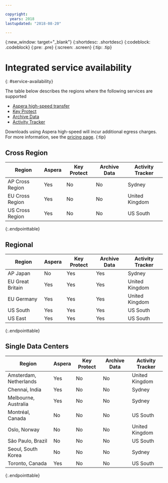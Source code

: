 ```yaml
---

copyright:
  years: 2018
lastupdated: "2018-08-20"

---
```

{:new_window: target="_blank"}
{:shortdesc: .shortdesc}
{:codeblock: .codeblock}
{:pre: .pre}
{:screen: .screen}
{:tip: .tip}

# Integrated service availability
{: #service-availability}

The table below describes the regions where the following services are supported
* [Aspera high-speed transfer](/docs/services/cloud-object-storage/basics/aspera.html)
* [Key Protect](/docs/services/cloud-object-storage/basics/encryption.html#sse-kp)
* [Archive Data](/docs/services/cloud-object-storage/basics/archive.html)
* [Activity Tracker](/docs/services/cloud-object-storage/basics/at.html#at_events)

Downloads using Aspera high-speed will incur additional egress charges. For more information, see the [pricing page](https://www.ibm.com/cloud-computing/bluemix/pricing-object-storage).
{:tip}

## Cross Region

<table>
  <thead>
    <tr>
      <th>Region</th>
      <th>Aspera</th>
      <th>Key Protect</th>
      <th>Archive Data</th>
      <th>Activity Tracker</th>
    </tr>
  </thead>
  <tr>
    <td rowspan="2">AP Cross Region</td>
    <td>Yes</td>
    <td>No</td>
    <td>No</td>
    <td>Sydney</td>
  <tr>
  <tr>
    </td>
  </tr>
  <tr>
    <td rowspan="2">EU Cross Region</td>
    <td>Yes</td>
    <td>No</td>
    <td>No</td>
    <td>United Kingdom</td>
  <tr>
  <tr>
    </td>
  </tr>
  <tr>
    <td rowspan="2">US Cross Region</td>
    <td>Yes</td>
    <td>No</td>
    <td>No</td>
    <td>US South</td>
  </tr>
 </table>
{:.endpointtable}




## Regional

<table>
  <thead>
    <tr>
      <th>Region</th>
      <th>Aspera</th>
      <th>Key Protect</th>
      <th>Archive Data</th>
      <th>Activity Tracker</th>
    </tr>
  </thead>
   <tr>
    <td rowspan="2">AP Japan</td>
    <td>No</td>
    <td>Yes</td>
    <td>Yes</td>
    <td>Sydney</td>
   <tr>
   <tr>
    </td>
   </tr>
   <tr>
     <td rowspan="2">EU Great Britain</td>
    <td>Yes</td>
    <td>Yes</td>
    <td>Yes</td>
    <td>United Kingdom</td>
   <tr>
   <tr>
    </td>
   </tr>
   <tr>
    <td rowspan="2">EU Germany</td>
    <td>Yes</td>
    <td>Yes</td>
    <td>Yes</td>
    <td>United Kingdom</td>
   <tr>
   <tr>
    </td>
   </tr>
   <tr>
    <td rowspan="2">US South</td>
    <td>Yes</td>
    <td>Yes</td>
    <td>Yes</td>
    <td>US South</td>
   <tr>
   <tr>
    </td>
   </tr>
   <tr>
    <td rowspan="2">US East</td>
    <td>Yes</td>
    <td>Yes</td>
    <td>Yes</td>
    <td>US South</td>
   <tr>
</table>
{:.endpointtable}


## Single Data Centers

<table>
  <thead>
    <tr>
      <th>Region</th>
      <th>Aspera</th>
      <th>Key Protect</th>
      <th>Archive Data</th>
      <th>Activity Tracker</th>
    </tr>
  </thead>
  <tr>
    <td rowspan="2">Amsterdam, Netherlands</td>
    <td>Yes</td>
    <td>No</td>
    <td>No</td>
    <td>United Kingdom</td>
  <tr>
  <tr>
    </td>
  </tr>
  <tr>
    <td rowspan="2">Chennai, India</td>
    <td>Yes</td>
    <td>No</td>
    <td>No</td>
    <td>Sydney</td>
  <tr>
  <tr>
    </td>
  </tr>
  <tr>
    <td rowspan="2">Melbourne, Australia</td>
    <td>Yes</td>
    <td>No</td>
    <td>No</td>
    <td>Sydney</td>
  <tr>
  <tr>
    </td>
  </tr>
  <tr>
    <td rowspan="2">Montréal, Canada</td>
    <td>No</td>
    <td>No</td>
    <td>No</td>
    <td>US South</td>
  <tr>
  <tr>
    </td>
  </tr>
  <tr>
    <td rowspan="2">Oslo, Norway</td>
    <td>No</td>
    <td>No</td>
    <td>No</td>
    <td>United Kingdom</td>
  <tr>
  <tr>
    </td>
  </tr>  
  <tr>
    <td rowspan="2">São Paulo, Brazil</td>
    <td>No</td>
    <td>No</td>
    <td>No</td>
    <td>US South</td>
  <tr>
  <tr>
    </td>
  </tr>
  <tr>
    <td rowspan="2">Seoul, South Korea</td>
    <td>No</td>
    <td>No</td>
    <td>No</td>
    <td>Sydney</td>
  <tr>
  <tr>
    </td>
  </tr>
  <tr>
    <td rowspan="2">Toronto, Canada</td>
    <td>Yes</td>
    <td>No</td>
    <td>No</td>
    <td>US South</td>
  <tr>
  <tr>
    </td>
  </tr>
</table>
{:.endpointtable}
